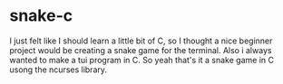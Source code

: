 # snake-c
I just felt like I should learn a little bit of C, so I thought a nice beginner project would be creating a snake game for the terminal. Also i always wanted to make a tui program in C. So yeah that's it a snake game in C usong the ncurses library.

